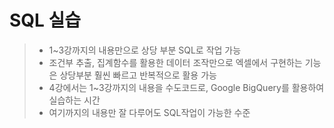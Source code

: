 # SQL 실습

>- 1~3강까지의 내용만으로 상당 부분 SQL로 작업 가능
>- 조건부 추출, 집계함수를 활용한 데이터 조작만으로 엑셀에서 구현하는 기능은 상당부분 훨씬 빠르고 반복적으로 활용 가능
>- 4강에서는 1~3강까지의 내용을 수도코드로, Google BigQuery를 활용하여 실습하는 시간
>- 여기까지의 내용만 잘 다루어도 SQL작업이 가능한 수준

